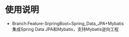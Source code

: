 # 使用说明
- Branch:Feature-SrpringBoot+Spring_Data_JPA+Mybatis  
集成Spring Data JPA和Mybatis，支持Mybatis逆向工程